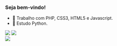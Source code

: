### Seja bem-vindo!


- 🔭 Trabalho com PHP, CSS3, HTML5 e Javascript.
- 🌱 Estudo Python.
<div>
  <img src="[![Anurag's GitHub stats](https://github-readme-stats.vercel.app/api?username=alex-sandro&theme=tokyonight)](https://github.com/alex-sandro/github-readme-stats)">
  <img src="[![Top Langs](https://github-readme-stats.vercel.app/api/top-langs/?username=alex-sandro&theme=tokyonight&layout=compact)](https://github.com/anuraghazra/github-readme-stats)">
</div>

<div>
  <a href="https://www.linkedin.com/in/alexssoliveira/">
    <img src="https://img.shields.io/badge/LinkedIn-0077B5?style=for-the-badge&logo=linkedin&logoColor=white">
  </a>
</div>
